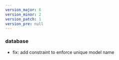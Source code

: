 ```yaml
---
version_major: 6
version_minor: 2
version_patch: 1
version_pre: null
---
```


### database

- fix: add constraint to enforce unique model name
